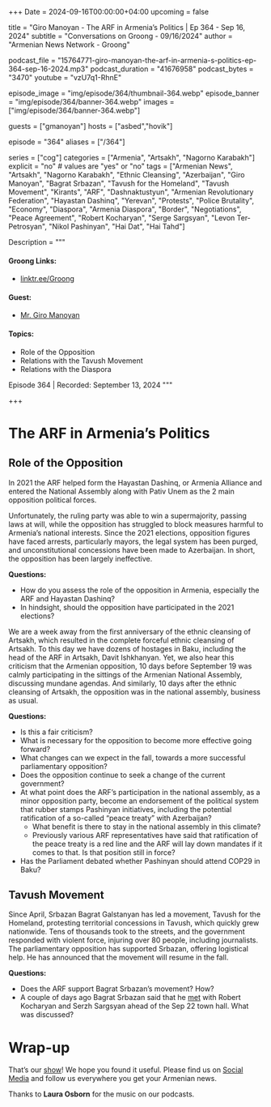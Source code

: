 +++
Date = 2024-09-16T00:00:00+04:00
upcoming = false

title = "Giro Manoyan - The ARF in Armenia’s Politics | Ep 364 - Sep 16, 2024"
subtitle = "Conversations on Groong - 09/16/2024"
author = "Armenian News Network - Groong"

podcast_file = "15764771-giro-manoyan-the-arf-in-armenia-s-politics-ep-364-sep-16-2024.mp3"
podcast_duration = "41676958"
podcast_bytes = "3470"
youtube = "vzU7q1-RhnE"

episode_image = "img/episode/364/thumbnail-364.webp"
episode_banner = "img/episode/364/banner-364.webp"
images = ["img/episode/364/banner-364.webp"]

guests = ["gmanoyan"]
hosts = ["asbed","hovik"]

episode = "364"
aliases = ["/364"]

series = ["cog"]
categories = ["Armenia", "Artsakh", "Nagorno Karabakh"]
explicit = "no" # values are "yes" or "no"
tags = ["Armenian News", "Artsakh", "Nagorno Karabakh", "Ethnic Cleansing", "Azerbaijan", "Giro Manoyan", "Bagrat Srbazan", "Tavush for the Homeland", "Tavush Movement", "Kirants", "ARF", "Dashnaktustyun", "Armenian Revolutionary Federation", "Hayastan Dashinq", "Yerevan", "Protests", "Police Brutality", "Economy", "Diaspora", "Armenia Diaspora", "Border", "Negotiations", "Peace Agreement", "Robert Kocharyan", "Serge Sargsyan", "Levon Ter-Petrosyan", "Nikol Pashinyan", "Hai Dat", "Hai Tahd"]

Description = """

#### Groong Links:
* [linktr.ee/Groong](https://linktr.ee/groong)

#### Guest:
* [Mr. Giro Manoyan](/guest/gmanoyan)

#### Topics:
* Role of the Opposition
* Relations with the Tavush Movement
* Relations with the Diaspora


Episode 364 | Recorded: September 13, 2024
"""

+++

# The ARF in Armenia’s Politics

## Role of the Opposition

In 2021 the ARF helped form the Hayastan Dashinq, or Armenia Alliance and entered the National Assembly along with Pativ Unem as the 2 main opposition political forces.

Unfortunately, the ruling party was able to win a supermajority, passing laws at will, while the opposition has struggled to block measures harmful to Armenia’s national interests. Since the 2021 elections, opposition figures have faced arrests, particularly mayors, the legal system has been purged, and unconstitutional concessions have been made to Azerbaijan. In short, the opposition has been largely ineffective.

**Questions:**
* How do you assess the role of the opposition in Armenia, especially the ARF and Hayastan Dashinq?
* In hindsight, should the opposition have participated in the 2021 elections?

We are a week away from the first anniversary of the ethnic cleansing of Artsakh, which resulted in the complete forceful ethnic cleansing of Artsakh. To this day we have dozens of hostages in Baku, including the head of the ARF in Artsakh, Davit Ishkhanyan. Yet, we also hear this criticism that the Armenian opposition, 10 days before September 19 was calmly participating in the sittings of the Armenian National Assembly, discussing mundane agendas. And similarly, 10 days after the ethnic cleansing of Artsakh, the opposition was in the national assembly, business as usual.

**Questions:**
* Is this a fair criticism?
* What is necessary for the opposition to become more effective going forward?
* What changes can we expect in the fall, towards a more successful parliamentary opposition?
* Does the opposition continue to seek a change of the current government?
* At what point does the ARF’s participation in the national assembly, as a minor opposition party, become an endorsement of the political system that rubber stamps Pashinyan initiatives, including the potential ratification of a so-called “peace treaty” with Azerbaijan?
    * What benefit is there to stay in the national assembly in this climate?
    * Previously various ARF representatives have said that ratification of the peace treaty is a red line and the ARF will lay down mandates if it comes to that. Is that position still in force?
* Has the Parliament debated whether Pashinyan should attend COP29 in Baku?


## Tavush Movement

Since April, Srbazan Bagrat Galstanyan has led a movement, Tavush for the Homeland,  protesting territorial concessions in Tavush, which quickly grew nationwide. Tens of thousands took to the streets, and the government responded with violent force, injuring over 80 people, including journalists. The parliamentary opposition has supported Srbazan, offering logistical help. He has announced that the movement will resume in the fall.

**Questions:**
* Does the ARF support Bagrat Srbazan’s movement? How?
* A couple of days ago Bagrat Srbazan said that he [met](https://verelq.am/hy/node/149691) with Robert Kocharyan and Serzh Sargsyan ahead of the Sep 22 town hall. What was discussed?


# Wrap-up

That’s our [show](https://podcasts.groong.org/)! We hope you found it useful. Please find us on [Social Media](https://lintr.ee/groong) and follow us everywhere you get your Armenian news.

Thanks to **Laura Osborn** for the music on our podcasts.
